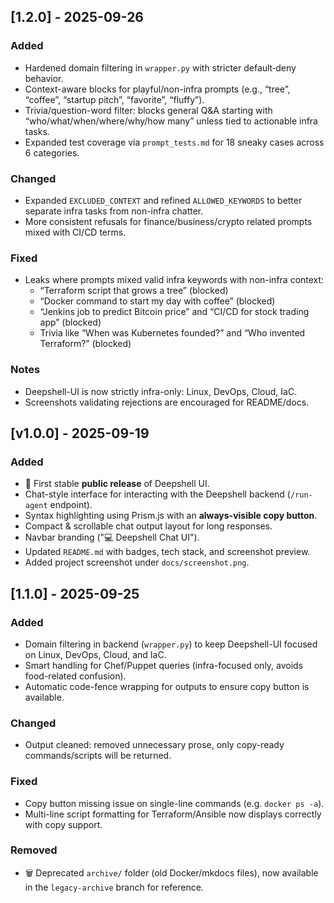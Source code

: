 
## [1.2.0] - 2025-09-26
### Added
- Hardened domain filtering in `wrapper.py` with stricter default‑deny behavior.
- Context-aware blocks for playful/non-infra prompts (e.g., “tree”, “coffee”, “startup pitch”, “favorite”, “fluffy”).
- Trivia/question-word filter: blocks general Q&A starting with “who/what/when/where/why/how many” unless tied to actionable infra tasks.
- Expanded test coverage via `prompt_tests.md` for 18 sneaky cases across 6 categories.

### Changed
- Expanded `EXCLUDED_CONTEXT` and refined `ALLOWED_KEYWORDS` to better separate infra tasks from non-infra chatter.
- More consistent refusals for finance/business/crypto related prompts mixed with CI/CD terms.

### Fixed
- Leaks where prompts mixed valid infra keywords with non-infra context:
  - “Terraform script that grows a tree” (blocked)
  - “Docker command to start my day with coffee” (blocked)
  - “Jenkins job to predict Bitcoin price” and “CI/CD for stock trading app” (blocked)
  - Trivia like “When was Kubernetes founded?” and “Who invented Terraform?” (blocked)

### Notes
- Deepshell-UI is now strictly infra-only: Linux, DevOps, Cloud, IaC. 
- Screenshots validating rejections are encouraged for README/docs.

## [v1.0.0] - 2025-09-19
### Added
- 🎉 First stable **public release** of Deepshell UI.
- Chat-style interface for interacting with the Deepshell backend (`/run-agent` endpoint).
- Syntax highlighting using Prism.js with an **always-visible copy button**.
- Compact & scrollable chat output layout for long responses.
- Navbar branding ("💻 Deepshell Chat UI").
- Updated `README.md` with badges, tech stack, and screenshot preview.
- Added project screenshot under `docs/screenshot.png`.

## [1.1.0] - 2025-09-25
### Added
- Domain filtering in backend (`wrapper.py`) to keep Deepshell-UI focused on Linux, DevOps, Cloud, and IaC.
- Smart handling for Chef/Puppet queries (infra-focused only, avoids food-related confusion).
- Automatic code-fence wrapping for outputs to ensure copy button is available.

### Changed
- Output cleaned: removed unnecessary prose, only copy-ready commands/scripts will be returned.

### Fixed
- Copy button missing issue on single-line commands (e.g. `docker ps -a`).
- Multi-line script formatting for Terraform/Ansible now displays correctly with copy support.

### Removed
- 🗑️ Deprecated `archive/` folder (old Docker/mkdocs files), now available in the `legacy-archive` branch for reference.
